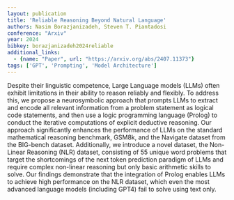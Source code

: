 ```yaml
---
layout: publication
title: 'Reliable Reasoning Beyond Natural Language'
authors: Nasim Borazjanizadeh, Steven T. Piantadosi
conference: "Arxiv"
year: 2024
bibkey: borazjanizadeh2024reliable
additional_links:
  - {name: "Paper", url: "https://arxiv.org/abs/2407.11373"}
tags: ['GPT', 'Prompting', 'Model Architecture']
---
```

Despite their linguistic competence, Large Language models (LLMs) often
exhibit limitations in their ability to reason reliably and flexibly. To
address this, we propose a neurosymbolic approach that prompts LLMs to extract
and encode all relevant information from a problem statement as logical code
statements, and then use a logic programming language (Prolog) to conduct the
iterative computations of explicit deductive reasoning. Our approach
significantly enhances the performance of LLMs on the standard mathematical
reasoning benchmark, GSM8k, and the Navigate dataset from the BIG-bench
dataset. Additionally, we introduce a novel dataset, the Non-Linear Reasoning
(NLR) dataset, consisting of 55 unique word problems that target the
shortcomings of the next token prediction paradigm of LLMs and require complex
non-linear reasoning but only basic arithmetic skills to solve. Our findings
demonstrate that the integration of Prolog enables LLMs to achieve high
performance on the NLR dataset, which even the most advanced language models
(including GPT4) fail to solve using text only.
